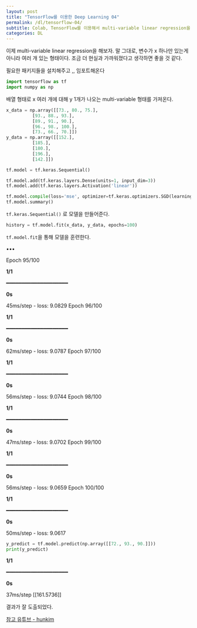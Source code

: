 ```yaml
---
layout: post
title: "TensorFlow를 이용한 Deep Learning 04"
permalink: /dl/tensorflow-04/
subtitle: Colab, TensorFlow를 이용해서 multi-variable linear regression을 해보자. 
categories: DL
---
```



이제 multi-variable linear regression을 해보자. 말 그대로, 변수가 x 하나만 있는게 아니라 여러 개 있는 형태이다. 조금 더 현실과 가까워졌다고 생각하면 좋을 것 같다. 

필요한 패키지들을 설치해주고 ,, 임포트해온다 

```python
import tensorflow as tf
import numpy as np
```

배열 형태로 x 여러 개에 대해 y 1개가 나오는 multi-variable 형태를 가져온다. 

```python
x_data = np.array([[73., 80., 75.],
          [93., 88., 93.],
          [89., 91., 90.],
          [96., 98., 100.],
          [73., 66., 70.]])
y_data = np.array([[152.],
          [185.],
          [180.],
          [196.],
          [142.]])

tf.model = tf.keras.Sequential()

tf.model.add(tf.keras.layers.Dense(units=1, input_dim=3))
tf.model.add(tf.keras.layers.Activation('linear'))

tf.model.compile(loss='mse', optimizer=tf.keras.optimizers.SGD(learning_rate=1e-5))
tf.model.summary()
```

`tf.keras.Sequential()` 로 모델을 만들어준다. 

```python
history = tf.model.fit(x_data, y_data, epochs=100)
```

`tf.model.fit`을 통해 모델을 훈련한다.

•••

Epoch 95/100

**1/1**

━━━━━━━━━━━━━━━━━━━━

**0s**

45ms/step - loss: 9.0829
Epoch 96/100

**1/1**

━━━━━━━━━━━━━━━━━━━━

**0s**

62ms/step - loss: 9.0787
Epoch 97/100

**1/1**

━━━━━━━━━━━━━━━━━━━━

**0s**

56ms/step - loss: 9.0744
Epoch 98/100

**1/1**

━━━━━━━━━━━━━━━━━━━━

**0s**

47ms/step - loss: 9.0702
Epoch 99/100

**1/1**

━━━━━━━━━━━━━━━━━━━━

**0s**

56ms/step - loss: 9.0659
Epoch 100/100

**1/1**

━━━━━━━━━━━━━━━━━━━━

**0s**

50ms/step - loss: 9.0617

 

```python
y_predict = tf.model.predict(np.array([[72., 93., 90.]]))
print(y_predict)
```

**1/1**

━━━━━━━━━━━━━━━━━━━━

**0s**

37ms/step
[[161.5736]]

결과가 잘 도출되었다.





[참고 유튜브 - hunkim](https://www.youtube.com/watch?v=fZUV3xjoZSM)